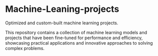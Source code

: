 # Machine-Leaning-projects

Optimized and custom-built machine learning projects. 

This repository contains a collection of machine learning models and projects that have been fine-tuned for performance and efficiency, showcasing practical applications and innovative approaches to solving complex problems.

